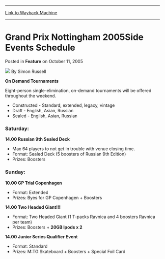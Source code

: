 
---
[Link to Wayback Machine](https://web.archive.org/web/20220814132641/https://magic.wizards.com/en/articles/archive/feature/grand-prix-nottingham-2005side-events-schedule-2005-10-11)

[_metadata_:author]:- "Simon Russell"
[_metadata_:description]:- "On Demand Tournaments Eight-person single-elimination, on-demand tournaments will be offered throughout the weekend. Constructed - Standard, extended, legacy, vintage Draft - English, Asian, Russian Sealed - English, Asian, Russian Saturday:14.00 Russian 9th Sealed Deck Max 64 players to not get in trouble with venue closing time. Format: Sealed Deck (5 boosters of Russian 9th"
[_metadata_:generator]:- "Drupal 7 (http://drupal.org)"
[_metadata_:publish_date]:- "2005-10-11"
[_metadata_:title]:- "Grand Prix Nottingham 2005Side Events Schedule"
[_metadata_:wayback_capture_timestamp]:- "2022-08-14 13:26:41+00:00"
[_metadata_:wayback_raw_url]:- "https://web.archive.org/web/20220814132641id_/https://magic.wizards.com/en/articles/archive/feature/grand-prix-nottingham-2005side-events-schedule-2005-10-11"
[_metadata_:wayback_url]:- "https://magic.wizards.com/en/articles/archive/feature/grand-prix-nottingham-2005side-events-schedule-2005-10-11"
---


Grand Prix Nottingham 2005Side Events Schedule
==============================================



 Posted in **Feature**
 on October 11, 2005 






![](https://media.magic.wizards.com/styles/auth_small/public/generic-avatar-150_386.png)
By Simon Russell











**On Demand Tournaments**
  
 Eight-person single-elimination, on-demand tournaments will be offered throughout the weekend.   


* Constructed - Standard, extended, legacy, vintage
* Draft - English, Asian, Russian
* Sealed - English, Asian, Russian

### Saturday:

**14.00 Russian 9th Sealed Deck**
  


* Max 64 players to not get in trouble with venue closing time.
* Format: Sealed Deck (5 boosters of Russian 9th Edition)
* Prizes: Boosters

### Sunday:

**10.00 GP Trial Copenhagen**


* Format: Extended
* Prizes: Byes for GP Copenhagen + Boosters

**14.00 Two Headed Giant!!!**


* Format: Two Headed Giant (1 T-packs Ravnica and 4 boosters Ravnica per team)
* Prizes: Boosters + **20GB Ipods x 2**

**14.00 Junior Series Qualifier Event**


* Format: Standard
* Prizes: M:TG Skateboard + Boosters + Special Foil Card






